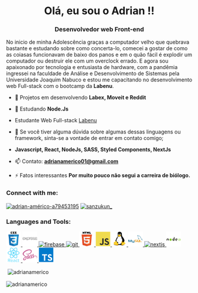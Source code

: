 <h1 align="center">Olá, eu sou o Adrian !!</h1>
<h3 align="center">Desenvolvedor web Front-end</h3>

No inicio de minha Adolescência graças a computador velho que quebrava bastante e estudando sobre como concerta-lo, comecei a gostar de como as coiasas funcionavam de baixo dos panos e em o quão fácil é explodir um computador ou destruir ele com um overclock errado. 
E agora sou apaixonado por tecnologia e entusiasta de hardware, com a pandêmia ingressei na faculdade de Análise e Desenvolvimento de Sistemas pela Universidade Joaquim Nabuco e estou me capacitando no desenvolvimento web Full-stack com o bootcamp da **Labenu**.

- 🔭 Projetos em desenvolvendo **Labex, Moveit e Reddit**

- 🌱 Estudando **Node.Js**

- Estudante Web Full-stack [Labenu](https://www.labenu.com.br/)

- 💬 Se você tiver alguma dúvida sobre algumas dessas linguagens ou framework, sinta-se a vontade de entrar em contato comigo;
-  **Javascript, React, NodeJs, SASS, Styled Components, NextJs**

- 📫 Contato: **adrianamerico01@gmail.com**

- ⚡ Fatos interessantes **Por muito pouco não segui a carreira de biólogo.**

<h3 align="left">Connect with me:</h3>
<p align="left">
<a href="https://linkedin.com/in/adrian-américo-a79453195" target="blank"><img align="center" src="https://raw.githubusercontent.com/rahuldkjain/github-profile-readme-generator/master/src/images/icons/Social/linked-in-alt.svg" alt="adrian-américo-a79453195" height="30" width="40" /></a>
<a href="https://instagram.com/sanzukun_" target="blank"><img align="center" src="https://raw.githubusercontent.com/rahuldkjain/github-profile-readme-generator/master/src/images/icons/Social/instagram.svg" alt="sanzukun_" height="30" width="40" /></a>
</p>

<h3 align="left">Languages and Tools:</h3>
<p align="left"> <a href="https://www.w3schools.com/css/" target="_blank"> <img src="https://raw.githubusercontent.com/devicons/devicon/master/icons/css3/css3-original-wordmark.svg" alt="css3" width="40" height="40"/> </a> <a href="https://expressjs.com" target="_blank"> <img src="https://raw.githubusercontent.com/devicons/devicon/master/icons/express/express-original-wordmark.svg" alt="express" width="40" height="40"/> </a> <a href="https://firebase.google.com/" target="_blank"> <img src="https://www.vectorlogo.zone/logos/firebase/firebase-icon.svg" alt="firebase" width="40" height="40"/> </a> <a href="https://git-scm.com/" target="_blank"> <img src="https://www.vectorlogo.zone/logos/git-scm/git-scm-icon.svg" alt="git" width="40" height="40"/> </a> <a href="https://www.w3.org/html/" target="_blank"> <img src="https://raw.githubusercontent.com/devicons/devicon/master/icons/html5/html5-original-wordmark.svg" alt="html5" width="40" height="40"/> </a> <a href="https://developer.mozilla.org/en-US/docs/Web/JavaScript" target="_blank"> <img src="https://raw.githubusercontent.com/devicons/devicon/master/icons/javascript/javascript-original.svg" alt="javascript" width="40" height="40"/> </a> <a href="https://www.linux.org/" target="_blank"> <img src="https://raw.githubusercontent.com/devicons/devicon/master/icons/linux/linux-original.svg" alt="linux" width="40" height="40"/> </a> <a href="https://www.mysql.com/" target="_blank"> <img src="https://raw.githubusercontent.com/devicons/devicon/master/icons/mysql/mysql-original-wordmark.svg" alt="mysql" width="40" height="40"/> </a> <a href="https://nextjs.org/" target="_blank"> <img src="https://cdn.worldvectorlogo.com/logos/nextjs-3.svg" alt="nextjs" width="40" height="40"/> </a> <a href="https://nodejs.org" target="_blank"> <img src="https://raw.githubusercontent.com/devicons/devicon/master/icons/nodejs/nodejs-original-wordmark.svg" alt="nodejs" width="40" height="40"/> </a> <a href="https://reactjs.org/" target="_blank"> <img src="https://raw.githubusercontent.com/devicons/devicon/master/icons/react/react-original-wordmark.svg" alt="react" width="40" height="40"/> </a> <a href="https://sass-lang.com" target="_blank"> <img src="https://raw.githubusercontent.com/devicons/devicon/master/icons/sass/sass-original.svg" alt="sass" width="40" height="40"/> </a> <a href="https://www.typescriptlang.org/" target="_blank"> <img src="https://raw.githubusercontent.com/devicons/devicon/master/icons/typescript/typescript-original.svg" alt="typescript" width="40" height="40"/> </a> </p>

<p>&nbsp;<img align="center" src="https://github-readme-stats.vercel.app/api?username=adrianamerico&show_icons=true&locale=en" alt="adrianamerico" /></p>

<p><img align="center" src="https://github-readme-streak-stats.herokuapp.com/?user=adrianamerico&" alt="adrianamerico" /></p>
